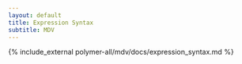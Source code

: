 ```yaml
---
layout: default
title: Expression Syntax
subtitle: MDV
---
```


{% include_external polymer-all/mdv/docs/expression_syntax.md %}
